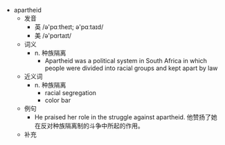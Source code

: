 - apartheid
  - 发音
    - 英 /ə'pɑːtheɪt; ə'pɑːtaɪd/
    - 美 /ə'pɑrtaɪt/
  - 词义
    - n. 种族隔离
      - Apartheid was a political system in South Africa in which people were divided into racial groups and kept apart by law
  - 近义词
    - n. 种族隔离
      - racial segregation
      - color bar
  - 例句
    - He praised her role in the struggle against apartheid. 他赞扬了她在反对种族隔离制的斗争中所起的作用。
  - 补充
